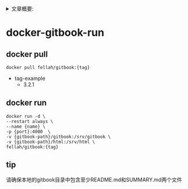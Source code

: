 <details>
<summary>文章概要:</summary>
<pre hidden>
information:
    author: jie6mm
    title: docker-gitbook-run
    desc:
    type: docker/gitbook
    tags:
        - docker
        - gitbook
    series: docker-run
    date: 2021-06-02 16:20:00
</pre>
</details>

# docker-gitbook-run

## docker pull
    
```shell
docker pull fellah/gitbook:{tag}
```

* tag-example
    * 3.2.1

    
## docker run

```shell
docker run -d \
--restart always \
--name {name} \
-p {port}:4000  \
-v {gitbook-path}/gitbook:/srv/gitbook \
-v {gitbook-path}/html:/srv/html \
fellah/gitbook:{tag}
```

## tip
请确保本地的gitbook目录中包含至少README.md和SUMMARY.md两个文件